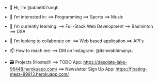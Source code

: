 - 👋 Hi, I’m @abhi007singh
- 👀 I’m interested in:
        ==> Programming
        ==> Sports
        ==> Music
- 🌱 I’m currently learning:
        ==> Full-Stack Web Development
        ==> Badminton
        ==> DSA
- 💞️ I’m looking to collaborate on:
        ==> Web based application
        ==> API's
- 📫 How to reach me:
        ==> DM on Instagram: @itsmeabhimanyu
        
- 🗃️ Projects (Hosted):
        ==> TODO App: https://desolate-lake-96448.herokuapp.com/
        ==> Newsletter Sign Up App: https://floating-mesa-89913.herokuapp.com/

<!---
abhi007singh/abhi007singh is a ✨ special ✨ repository because its `README.md` (this file) appears on your GitHub profile.
You can click the Preview link to take a look at your changes.
--->
